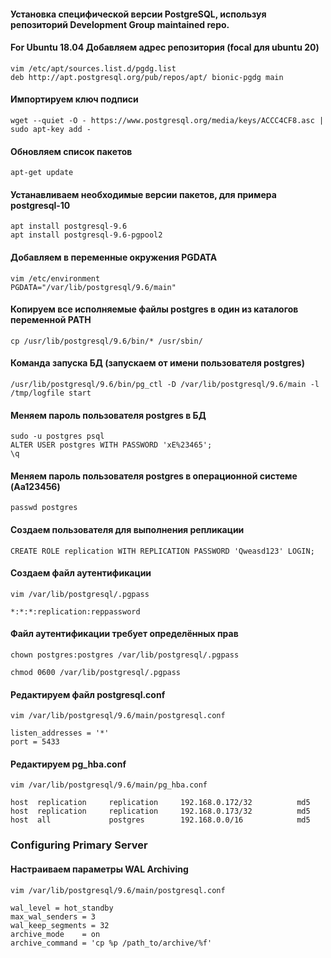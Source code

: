 #### Установка специфической версии PostgreSQL, используя репозиторий Development Group maintained repo.
#### For Ubuntu 18.04 Добавляем адрес репозитория (focal для ubuntu 20)
```
vim /etc/apt/sources.list.d/pgdg.list
deb http://apt.postgresql.org/pub/repos/apt/ bionic-pgdg main
```

#### Импортируем ключ подписи 
```
wget --quiet -O - https://www.postgresql.org/media/keys/ACCC4CF8.asc | sudo apt-key add -
```

#### Обновляем список пакетов
```
apt-get update
```

#### Устанавливаем необходимые версии пакетов, для примера postgresql-10
```
apt install postgresql-9.6
apt install postgresql-9.6-pgpool2
```
#### Добавляем в переменные окружения PGDATA
```
vim /etc/environment
PGDATA="/var/lib/postgresql/9.6/main"
```

#### Копируем все исполняемые файлы postgres в один из каталогов переменной PATH 
```
cp /usr/lib/postgresql/9.6/bin/* /usr/sbin/
```

#### Команда запуска БД (запускаем от имени пользователя postgres)
```
/usr/lib/postgresql/9.6/bin/pg_ctl -D /var/lib/postgresql/9.6/main -l /tmp/logfile start
```

#### Меняем пароль пользователя postgres в БД
```
sudo -u postgres psql
ALTER USER postgres WITH PASSWORD 'xE%23465';
\q
```

#### Меняем пароль пользователя postgres в операционной системе (Aa123456)
```
passwd postgres
```


#### Создаем пользователя для выполнения репликации
```
CREATE ROLE replication WITH REPLICATION PASSWORD 'Qweasd123' LOGIN;
```

#### Создаем файл аутентификации
```
vim /var/lib/postgresql/.pgpass

*:*:*:replication:reppassword
```

#### Файл аутентификации требует определённых прав
```
chown postgres:postgres /var/lib/postgresql/.pgpass

chmod 0600 /var/lib/postgresql/.pgpass
```

#### Редактируем файл postgresql.conf
```
vim /var/lib/postgresql/9.6/main/postgresql.conf

listen_addresses = '*'
port = 5433
```

#### Редактируем pg_hba.conf
```
vim /var/lib/postgresql/9.6/main/pg_hba.conf

host  replication     replication     192.168.0.172/32          md5
host  replication     replication     192.168.0.173/32          md5
host  all             postgres        192.168.0.0/16            md5
```
### Configuring Primary Server

#### Настраиваем параметры WAL Archiving
```
vim /var/lib/postgresql/9.6/main/postgresql.conf

wal_level = hot_standby
max_wal_senders = 3
wal_keep_segments = 32
archive_mode    = on
archive_command = 'cp %p /path_to/archive/%f'
```



